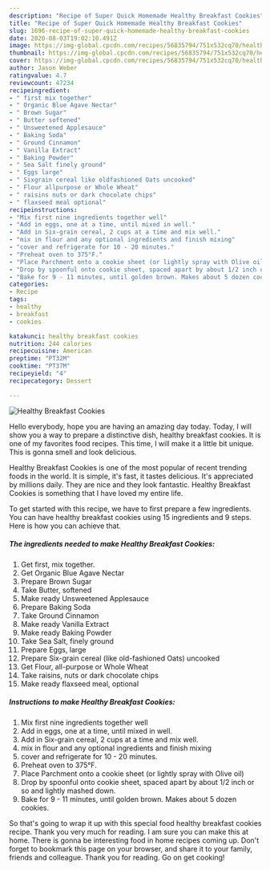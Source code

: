 ```yaml
---
description: "Recipe of Super Quick Homemade Healthy Breakfast Cookies"
title: "Recipe of Super Quick Homemade Healthy Breakfast Cookies"
slug: 1696-recipe-of-super-quick-homemade-healthy-breakfast-cookies
date: 2020-08-03T19:02:10.491Z
image: https://img-global.cpcdn.com/recipes/56835794/751x532cq70/healthy-breakfast-cookies-recipe-main-photo.jpg
thumbnail: https://img-global.cpcdn.com/recipes/56835794/751x532cq70/healthy-breakfast-cookies-recipe-main-photo.jpg
cover: https://img-global.cpcdn.com/recipes/56835794/751x532cq70/healthy-breakfast-cookies-recipe-main-photo.jpg
author: Jason Weber
ratingvalue: 4.7
reviewcount: 47234
recipeingredient:
- " first mix together"
- " Organic Blue Agave Nectar"
- " Brown Sugar"
- " Butter softened"
- " Unsweetened Applesauce"
- " Baking Soda"
- " Ground Cinnamon"
- " Vanilla Extract"
- " Baking Powder"
- " Sea Salt finely ground"
- " Eggs large"
- " Sixgrain cereal like oldfashioned Oats uncooked"
- " Flour allpurpose or Whole Wheat"
- " raisins nuts or dark chocolate chips"
- " flaxseed meal optional"
recipeinstructions:
- "Mix first nine ingredients together well"
- "Add in eggs, one at a time, until mixed in well."
- "Add in Six-grain cereal, 2 cups at a time and mix well."
- "mix in flour and any optional ingredients and finish mixing"
- "cover and refrigerate for 10 - 20 minutes."
- "Preheat oven to 375°F."
- "Place Parchment onto a cookie sheet (or lightly spray with Olive oil)"
- "Drop by spoonful onto cookie sheet, spaced apart by about 1/2 inch or so and lightly mashed down."
- "Bake for 9 - 11 minutes, until golden brown. Makes about 5 dozen cookies."
categories:
- Recipe
tags:
- healthy
- breakfast
- cookies

katakunci: healthy breakfast cookies 
nutrition: 244 calories
recipecuisine: American
preptime: "PT32M"
cooktime: "PT37M"
recipeyield: "4"
recipecategory: Dessert

---
```



![Healthy Breakfast Cookies](https://img-global.cpcdn.com/recipes/56835794/751x532cq70/healthy-breakfast-cookies-recipe-main-photo.jpg)

Hello everybody, hope you are having an amazing day today. Today, I will show you a way to prepare a distinctive dish, healthy breakfast cookies. It is one of my favorites food recipes. This time, I will make it a little bit unique. This is gonna smell and look delicious.

Healthy Breakfast Cookies is one of the most popular of recent trending foods in the world. It is simple, it's fast, it tastes delicious. It's appreciated by millions daily. They are nice and they look fantastic. Healthy Breakfast Cookies is something that I have loved my entire life.




To get started with this recipe, we have to first prepare a few ingredients. You can have healthy breakfast cookies using 15 ingredients and 9 steps. Here is how you can achieve that.

<!--inarticleads1-->

##### The ingredients needed to make Healthy Breakfast Cookies:

1. Get  first, mix together.
1. Get  Organic Blue Agave Nectar
1. Prepare  Brown Sugar
1. Take  Butter, softened
1. Make ready  Unsweetened Applesauce
1. Prepare  Baking Soda
1. Take  Ground Cinnamon
1. Make ready  Vanilla Extract
1. Make ready  Baking Powder
1. Take  Sea Salt, finely ground
1. Prepare  Eggs, large
1. Prepare  Six-grain cereal (like old-fashioned Oats) uncooked
1. Get  Flour, all-purpose or Whole Wheat
1. Take  raisins, nuts or dark chocolate chips
1. Make ready  flaxseed meal, optional




<!--inarticleads2-->

##### Instructions to make Healthy Breakfast Cookies:

1. Mix first nine ingredients together well
1. Add in eggs, one at a time, until mixed in well.
1. Add in Six-grain cereal, 2 cups at a time and mix well.
1. mix in flour and any optional ingredients and finish mixing
1. cover and refrigerate for 10 - 20 minutes.
1. Preheat oven to 375°F.
1. Place Parchment onto a cookie sheet (or lightly spray with Olive oil)
1. Drop by spoonful onto cookie sheet, spaced apart by about 1/2 inch or so and lightly mashed down.
1. Bake for 9 - 11 minutes, until golden brown. Makes about 5 dozen cookies.




So that's going to wrap it up with this special food healthy breakfast cookies recipe. Thank you very much for reading. I am sure you can make this at home. There is gonna be interesting food in home recipes coming up. Don't forget to bookmark this page on your browser, and share it to your family, friends and colleague. Thank you for reading. Go on get cooking!
